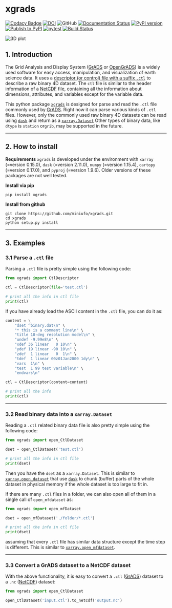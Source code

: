# xgrads

[![Codacy Badge](https://api.codacy.com/project/badge/Grade/5b8ba6b1754447898c25e571c3c0b7fd)](https://app.codacy.com/gh/miniufo/xgrads?utm_source=github.com&utm_medium=referral&utm_content=miniufo/xgrads&utm_campaign=Badge_Grade)
[![DOI](https://zenodo.org/badge/244529165.svg)](https://zenodo.org/badge/latestdoi/244529165)
![GitHub](https://img.shields.io/github/license/miniufo/xgrads)
[![Documentation Status](https://readthedocs.org/projects/xgrads/badge/?version=latest)](https://xgrads.readthedocs.io/en/latest/?badge=latest)
[![PyPI version](https://badge.fury.io/py/xgrads.svg)](https://badge.fury.io/py/xgrads)
[![Publish to PyPI](https://github.com/miniufo/xgrads/actions/workflows/PyPI-publish.yml/badge.svg)](https://github.com/miniufo/xgrads/actions/workflows/PyPI-publish.yml)
[![pytest](https://github.com/miniufo/xgrads/actions/workflows/tests.yml/badge.svg)](https://github.com/miniufo/xgrads/actions/workflows/tests.yml)
[![Build Status](https://app.travis-ci.com/miniufo/xgrads.svg?branch=master)](https://app.travis-ci.com/miniufo/xgrads)

![3D plot](https://raw.githubusercontent.com/miniufo/xgrads/master/pics/3D.png)


## 1. Introduction
The Grid Analysis and Display System ([GrADS](http://cola.gmu.edu/grads/) or [OpenGrADS](http://www.opengrads.org/)) is a widely used software for easy access, manipulation, and visualization of earth science data.  It uses a [descriptor (or control) file with a suffix `.ctl`](http://cola.gmu.edu/grads/gadoc/descriptorfile.html) to  describe a raw binary 4D dataset.  The `ctl` file is similar to the header information of a [NetCDF](https://www.unidata.ucar.edu/software/netcdf/docs/file_structure_and_performance.html) file, containing all the information about dimensions, attributes, and variables except for the variable data.

This python package [`xgrads`](https://github.com/miniufo/xgrads) is designed for parse and read the `.ctl` file commonly used by [GrADS](http://cola.gmu.edu/grads/).  Right now it can parse various kinds of `.ctl` files.  However, only the commonly used raw binary 4D datasets can be read using [`dask`](https://dask.org/) and return as a [`xarray.Dataset`](http://xarray.pydata.org/en/stable/)  Other types of binary data, like `dtype` is `station` or`grib`, may be supported in the future.

---
## 2. How to install
**Requirements**
`xgrads` is developed under the environment with `xarray` (=version 0.15.0), `dask` (=version 2.11.0), `numpy` (=version 1.15.4), `cartopy` (=version 0.17.0), and `pyproj` (=version 1.9.6).  Older versions of these packages are not well tested.

**Install via pip**
```
pip install xgrads
```

**Install from github**
```
git clone https://github.com/miniufo/xgrads.git
cd xgrads
python setup.py install
```


---
## 3. Examples
### 3.1 Parse a `.ctl` file
Parsing a `.ctl` file is pretty simple using the following code:
```python
from xgrads import CtlDescriptor

ctl = CtlDescriptor(file='test.ctl')

# print all the info in ctl file
print(ctl)
```

If you have already load the ASCII content in the `.ctl` file, you can do it as:
```python
content = \
    "dset ^binary.dat\n" \
    "* this is a comment line\n" \
    "title 10-deg resolution model\n" \
    "undef -9.99e8\n" \
    "xdef 36 linear   0 10\n" \
    "ydef 19 linear -90 10\n" \
    "zdef  1 linear   0  1\n" \
    "tdef  1 linear 00z01Jan2000 1dy\n" \
    "vars  1\n" \
    "test  1 99 test variable\n" \
    "endvars\n"

ctl = CtlDescriptor(content=content)

# print all the info
print(ctl)
```
---

### 3.2 Read binary data into a `xarray.Dataset`
Reading a `.ctl` related binary data file is also pretty simple using the following code:
```python
from xgrads import open_CtlDataset

dset = open_CtlDataset('test.ctl')

# print all the info in ctl file
print(dset)
```

Then you have the `dset` as a `xarray.Dataset`.  This is similar to [`xarray.open_dataset`](http://xarray.pydata.org/en/stable/generated/xarray.open_dataset.html) that use [`dask`](https://dask.org/) to chunk (buffer) parts of the whole dataset in physical memory if the whole dataset is too large to fit in.

If there are many `.ctl` files in a folder, we can also open all of them in a single call of `open_mfdataset` as:
```python
from xgrads import open_mfDataset

dset = open_mfDataset('./folder/*.ctl')

# print all the info in ctl file
print(dset)
```
assuming that every `.ctl` file has similar data structure except the time step is different.  This is similar to [`xarray.open_mfdataset`](http://xarray.pydata.org/en/v0.12.3/generated/xarray.open_mfdataset.html).

---

### 3.3 Convert a GrADS dataset to a NetCDF dataset
With the above functionality, it is easy to convert a `.ctl` ([GrADS](http://cola.gmu.edu/grads/)) dataset to a `.nc` ([NetCDF](https://www.unidata.ucar.edu/software/netcdf/docs/file_structure_and_performance.html)) dataset:
```python
from xgrads import open_CtlDataset

open_CtlDataset('input.ctl').to_netcdf('output.nc')
```
